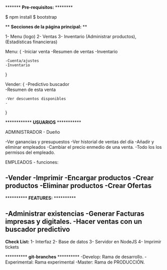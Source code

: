 ******* **Pre-requisitos:** ********

$ npm install
$ bootstrap


 ** **Secciones de la página principal:**  **

1-  Menu (logo)
2-  Ventas
3-  Inventario (Administrar productos), (Estadísticas financieras)


Menu: {
    -Iniciar venta
    -Resumen de ventas
    -Inventario

    -Cuenta/ajustes
    -Inventario
}

Vender: {
    -Predictivo buscador    
    -Resumen de esta venta

    -Ver descuentos disponibles
    -
}


************ **USUARIOS** ***********

ADMINISTRADOR - Dueño

-Ver ganancias y presupuestos
-Ver historial de ventas del día
-Añadir y eliminar empleados
-Cambiar el precio enmedio de una venta.
-Todo los los permisos del empleado.



EMPLEADOS - funciones:

-Vender
-Imprimir
-Encargar productos
-Crear productos
-Eliminar productos
-Crear Ofertas
-



********** **FEATURES:** **********

-Administrar existencias
-Generar Facturas impresas y digitales.
-Hacer ventas con un buscador predictivo
-


**Check List:**
1- Interfaz
2- Base de datos
3- Servidor en NodeJS
4- Imprimir tickets

********** **git-branches** **********
-Develop: Rama de desarrollo.
-Experimental: Rama experimental
-Master: Rama de PRODUCCIÓN.